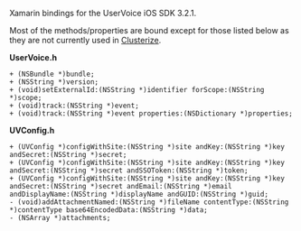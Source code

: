 Xamarin bindings for the UserVoice iOS SDK 3.2.1.

Most of the methods/properties are bound except for those listed below as they are not currently used in [Clusterize](http://clusterize.co).

**UserVoice.h**
```objc
+ (NSBundle *)bundle;
+ (NSString *)version;
+ (void)setExternalId:(NSString *)identifier forScope:(NSString *)scope;
+ (void)track:(NSString *)event;
+ (void)track:(NSString *)event properties:(NSDictionary *)properties;
```
**UVConfig.h**
```objc
+ (UVConfig *)configWithSite:(NSString *)site andKey:(NSString *)key andSecret:(NSString *)secret;
+ (UVConfig *)configWithSite:(NSString *)site andKey:(NSString *)key andSecret:(NSString *)secret andSSOToken:(NSString *)token;
+ (UVConfig *)configWithSite:(NSString *)site andKey:(NSString *)key andSecret:(NSString *)secret andEmail:(NSString *)email andDisplayName:(NSString *)displayName andGUID:(NSString *)guid;
- (void)addAttachmentNamed:(NSString *)fileName contentType:(NSString *)contentType base64EncodedData:(NSString *)data;
- (NSArray *)attachments;
```
